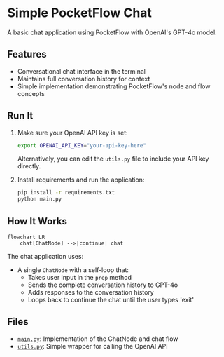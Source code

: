 #  Simple PocketFlow Chat

A basic chat application using PocketFlow with OpenAI's GPT-4o model.

## Features

- Conversational chat interface in the terminal
- Maintains full conversation history for context
- Simple implementation demonstrating PocketFlow's node and flow concepts

## Run It

1. Make sure your OpenAI API key is set:
    ```bash
    export OPENAI_API_KEY="your-api-key-here"
    ```
    Alternatively, you can edit the `utils.py` file to include your API key directly.

2. Install requirements and run the application:
    ```bash
    pip install -r requirements.txt
    python main.py
    ```

## How It Works

```mermaid
flowchart LR
    chat[ChatNode] -->|continue| chat
```

The chat application uses:
- A single `ChatNode` with a self-loop that:
  - Takes user input in the `prep` method
  - Sends the complete conversation history to GPT-4o
  - Adds responses to the conversation history
  - Loops back to continue the chat until the user types 'exit'


## Files

- [`main.py`](./main.py): Implementation of the ChatNode and chat flow
- [`utils.py`](./utils.py): Simple wrapper for calling the OpenAI API
 